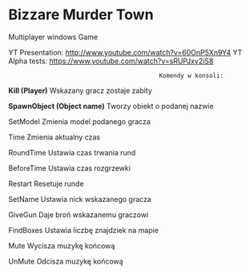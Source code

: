 # Bizzare Murder Town
Multiplayer windows Game

YT Presentation:
http://www.youtube.com/watch?v=60OnP5Xn9Y4
YT Alpha tests:
https://www.youtube.com/watch?v=sRUPJxy2iS8




                                              Komendy w konsoli:
 **Kill (Player)**
Wskazany gracz zostaje zabity

**SpawnObject (Object name)** 
Tworzy obiekt o podanej nazwie

SetModel <Player> <Model id> 
Zmienia model podanego gracza

Time <liczba>
Zmienia aktualny czas

RoundTime <Liczba> 
Ustawia czas trwania rund

BeforeTime <Liczba> 
Ustawia czas rozgrzewki

Restart 
Resetuje runde

SetName <Player> <Name> 
Ustawia nick wskazanego gracza

GiveGun <Player> 
Daje broń wskazanemu graczowi

FindBoxes <Liczba> 
Ustawia liczbę znajdziek na mapie

Mute 
Wycisza muzykę końcową

UnMute 
Odcisza muzykę końcową
